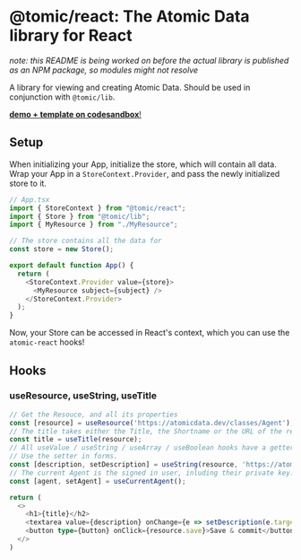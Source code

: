 # @tomic/react: The Atomic Data library for React

_note: this README is being worked on before the actual library is published as an NPM package, so modules might not resolve_

A library for viewing and creating Atomic Data.
Should be used in conjunction with `@tomic/lib`.

[**demo + template on codesandbox**!](https://codesandbox.io/s/atomic-data-react-template-4y9qu?file=/src/MyResource.tsx:0-1223)

## Setup

When initializing your App, initialize the store, which will contain all data.
Wrap your App in a `StoreContext.Provider`, and pass the newly initialized store to it.

```ts
// App.tsx
import { StoreContext } from "@tomic/react";
import { Store } from "@tomic/lib";
import { MyResource } from "./MyResource";

// The store contains all the data for
const store = new Store();

export default function App() {
  return (
    <StoreContext.Provider value={store}>
      <MyResource subject={subject} />
    </StoreContext.Provider>
  );
}
```

Now, your Store can be accessed in React's context, which you can use the `atomic-react` hooks!

## Hooks

### useResource, useString, useTitle

```ts
// Get the Resouce, and all its properties
const [resource] = useResource('https://atomicdata.dev/classes/Agent');
// The title takes either the Title, the Shortname or the URL of the resource
const title = useTitle(resource);
// All useValue / useString / useArray / useBoolean hooks have a getter and a setter.
// Use the setter in forms.
const [description, setDescription] = useString(resource, 'https://atomicdata.dev/properties/description');
// The current Agent is the signed in user, inluding their private key. This enables you to create Commits and update data on a server.
const [agent, setAgent] = useCurrentAgent();

return (
  <>
    <h1>{title}</h2>
    <textarea value={description} onChange={e => setDescription(e.target.value)} />
    <button type={button} onClick={resource.save}>Save & commit</button>
  </>
)

```

